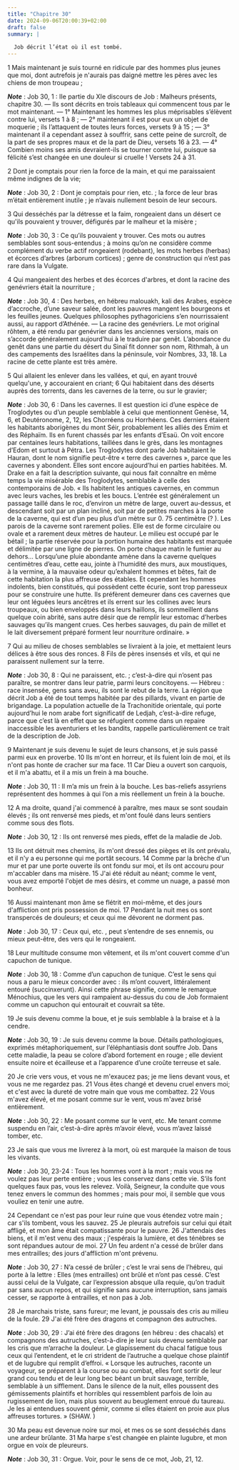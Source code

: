 ```yaml
---
title: "Chapitre 30"
date: 2024-09-06T20:00:39+02:00
draft: false
summary: |
  
  Job décrit l’état où il est tombé.
---
```



1 Mais maintenant je suis tourné en ridicule par des hommes plus jeunes que moi, dont autrefois je n'aurais pas daigné mettre les pères avec les chiens de mon troupeau ;

***Note*** :  Job 30, 1 : IIe partie du XIe discours de Job : Malheurs présents, chapitre 30. ― Ils sont décrits en trois tableaux qui commencent tous par le mot maintenant. ― 1° Maintenant les hommes les plus méprisables s’élèvent contre lui, versets 1 à 8 ; ― 2° maintenant il est pour eux un objet de moquerie ; ils l’attaquent de toutes leurs forces, versets 9 à 15 ; ― 3° maintenant il a cependant assez à souffrir, sans cette peine de surcroît, de la part de ses propres maux et de la part de Dieu, versets 16 à 23. ― 4° Combien moins ses amis devraient-ils se tourner contre lui, puisque sa félicité s’est changée en une douleur si cruelle ! Versets 24 à 31.

2 Dont je comptais pour rien la force de la main, et qui me paraissaient même indignes de la vie;

***Note*** :  Job 30, 2 : Dont je comptais pour rien, etc. ; la force de leur bras m’était entièrement inutile ; je n’avais nullement besoin de leur secours.

3 Qui desséchés par la détresse et la faim, rongeaient dans un désert ce qu'ils pouvaient y trouver, défigurés par le malheur et la misère ;

***Note*** :  Job 30, 3 : Ce qu’ils pouvaient y trouver. Ces mots ou autres semblables sont sous-entendus ; à moins qu’on ne considère comme complément du verbe actif rongeaient (rodebant), les mots herbes (herbas) et écorces d’arbres (arborum cortices) ; genre de construction qui n’est pas rare dans la Vulgate.

4 Qui mangeaient des herbes et des écorces d'arbres, et dont la racine des genévriers était la nourriture ;

***Note*** :  Job 30, 4 : Des herbes, en hébreu malouakh, kali des Arabes, espèce d’accroche, d’une saveur salée, dont les pauvres mangent les bourgeons et les feuilles jeunes. Quelques philosophes pythagoriciens s’en nourrissaient aussi, au rapport d’Athénée. ― La racine des genévriers. Le mot original rôhtem, a été rendu par genévrier dans les anciennes versions, mais on s’accorde généralement aujourd’hui à le traduire par genêt. L’abondance du genêt dans une partie du désert du Sinaï fit donner son nom, Rithmah, à un des campements des Israélites dans la péninsule, voir Nombres, 33, 18. La racine de cette plante est très amère.

5 Qui allaient les enlever dans les vallées, et qui, en ayant trouvé quelqu'une, y accouraient en criant; 6 Qui habitaient dans des déserts auprès des torrents, dans les cavernes de la terre, ou sur le gravier;

***Note*** :  Job 30, 6 : Dans les cavernes. Il est question ici d’une espèce de Troglodytes ou d’un peuple semblable à celui que mentionnent Genèse, 14, 6, et Deutéronome, 2, 12, les Chorréens ou Horrhéens. Ces derniers étaient les habitants aborigènes du mont Séir, probablement les alliés des Emim et des Réphaïm. Ils en furent chassés par les enfants d’Esaü. On voit encore par centaines leurs habitations, taillées dans le grès, dans les montagnes d’Edom et surtout à Pétra. Les Troglodytes dont parle Job habitaient le Hauran, dont le nom signifie peut-être « terre des cavernes », parce que les cavernes y abondent. Elles sont encore aujourd’hui en parties habitées. M. Drake en a fait la description suivante, qui nous fait connaître en même temps la vie misérable des Troglodytes, semblable à celle des contemporains de Job. « Ils habitent les antiques cavernes, en commun avec leurs vaches, les brebis et les boucs. L’entrée est généralement un passage taillé dans le roc, d’environ un mètre de large, ouvert au-dessus, et
descendant soit par un plan incliné, soit par de petites marches à la porte de la caverne, qui est d’un peu plus d’un mètre sur 0. 75 centimètre (? ). Les parois de la caverne sont rarement polies. Elle est de forme circulaire ou ovale et a rarement deux mètres de hauteur. Le milieu est occupé par le bétail ; la partie réservée pour la portion humaine des habitants est marquée et délimitée par une ligne de pierres. On porte chaque matin le fumier au dehors… Lorsqu’une pluie abondante amène dans la caverne quelques centimètres d’eau, cette eau, jointe à l’humidité des murs, aux moustiques, à la vermine, à la mauvaise odeur qu’exhalent hommes et bêtes, fait de cette habitation la plus affreuse des étables. Et cependant les hommes indolents, bien constitués, qui possèdent cette écurie, sont trop paresseux pour se construire une hutte. Ils préfèrent demeurer dans ces cavernes que leur ont léguées leurs ancêtres et ils errent sur les collines avec leurs troupeaux, ou bien enveloppés dans leurs haillons, ils
sommeillent dans quelque coin abrité, sans autre désir que de remplir leur estomac d’herbes sauvages qu’ils mangent crues. Ces herbes sauvages, du pain de millet et le lait diversement préparé forment leur nourriture ordinaire. »

7 Qui au milieu de choses semblables se livraient à la joie, et mettaient leurs délices à être sous des ronces. 8 Fils de pères insensés et vils, et qui ne paraissent nullement sur la terre.

***Note*** :  Job 30, 8 : Qui ne paraissent, etc. ; c’est-à-dire qui n’osent pas paraître, se montrer dans leur patrie, parmi leurs concitoyens. ― Hébreu : race insensée, gens sans aveu, ils sont le rebut de la terre. La région que décrit Job a été de tout temps habitée par des pillards, vivant en partie de brigandage. La population actuelle de la Trachonitide orientale, qui porte aujourd’hui le nom arabe fort significatif de Ledjah, c’est-à-dire refuge, parce que c’est là en effet que se réfugient comme dans un repaire inaccessible les aventuriers et les bandits, rappelle particulièrement ce trait de la description de Job.


9 Maintenant je suis devenu le sujet de leurs chansons, et je suis passé parmi eux en proverbe. 10 Ils m'ont en horreur, et ils fuient loin de moi, et ils n'ont pas honte de cracher sur ma face. 11 Car Dieu a ouvert son carquois, et il m'a abattu, et il a mis un frein à ma bouche.

***Note*** :  Job 30, 11 : Il m’a mis un frein à la bouche. Les bas-reliefs assyriens représentent des hommes à qui l’on a mis réellement un frein à la bouche.

12 A ma droite, quand j'ai commencé à paraître, mes maux se sont soudain élevés ; ils ont renversé mes pieds, et m'ont foulé dans leurs sentiers comme sous des flots.

***Note*** :  Job 30, 12 : Ils ont renversé mes pieds, effet de la maladie de Job.

13 Ils ont détruit mes chemins, ils m'ont dressé des pièges et ils ont prévalu, et il n'y a eu personne qui me portât secours. 14 Comme par la brèche d'un mur et par une porte ouverte ils ont fondu sur moi, et ils ont accouru pour m'accabler dans ma misère. 15 J'ai été réduit au néant; comme le vent, vous avez emporté l'objet de mes désirs, et comme un nuage, a passé mon bonheur.


16 Aussi maintenant mon âme se flétrit en moi-même, et des jours d'affliction ont pris possession de moi. 17 Pendant la nuit mes os sont transpercés de douleurs; et ceux qui me dévorent ne dorment pas.

***Note*** :  Job 30, 17 : Ceux qui, etc. , peut s’entendre de ses ennemis, ou mieux peut-être, des vers qui le rongeaient.

18 Leur multitude consume mon vêtement, et ils m'ont couvert comme d'un capuchon de tunique.

***Note*** :  Job 30, 18 : Comme d’un capuchon de tunique. C’est le sens qui nous a paru le mieux concorder avec : ils m’ont couvert, littéralement entouré (succinxerunt). Ainsi cette phrase signifie, comme le remarque Ménochius, que les vers qui rampaient au-dessus du cou de Job formaient comme un capuchon qui entourait et couvrait sa tête.

19 Je suis devenu comme la boue, et je suis semblable à la braise et à la cendre.

***Note*** :  Job 30, 19 : Je suis devenu comme la boue. Détails pathologiques, exprimés métaphoriquement, sur l’éléphantiasis dont souffre Job. Dans cette maladie, la peau se colore d’abord fortement en rouge ; elle devient ensuite noire et écailleuse et a l’apparence d’une croûte terreuse et sale.

20 Je crie vers vous, et vous ne m'exaucez pas; je me liens devant vous, et vous ne me regardez pas. 21 Vous êtes changé et devenu cruel envers moi; et c'est avec la dureté de votre main que vous me combattez. 22 Vous m'avez élevé, et me posant comme sur le vent, vous m'avez brisé entièrement.

***Note*** :  Job 30, 22 : Me posant comme sur le vent, etc. Me tenant comme suspendu en l’air, c’est-à-dire après m’avoir élevé, vous m’avez laissé tomber, etc.

23 Je sais que vous me livrerez à la mort, où est marquée la maison de tous les vivants.

***Note*** :  Job 30, 23-24 : Tous les hommes vont à la mort ; mais vous ne voulez pas leur perte entière ; vous les conservez dans cette vie. S’ils font quelques faux pas, vous les relevez. Voilà, Seigneur, la conduite que vous tenez envers le commun des hommes ; mais pour moi, il semble que vous vouliez en tenir une autre.


24 Cependant ce n'est pas pour leur ruine que vous étendez votre main ; car s'ils tombent, vous les sauvez. 25 Je pleurais autrefois sur celui qui était affligé, et mon âme était compatissante pour le pauvre. 26 J'attendais des biens, et il m'est venu des maux ; j'espérais la lumière, et des ténèbres se sont répandues autour de moi. 27 Un feu ardent n'a cessé de brûler dans mes entrailles; des jours d'affliction m'ont prévenu.

***Note*** :  Job 30, 27 : N’a cessé de brûler ; c’est le vrai sens de l’hébreu, qui porte à la lettre : Elles (mes entrailles) ont brûlé et n’ont pas cessé. C’est aussi celui de la Vulgate, car l’expression absque ulla requie, qu’on traduit par sans aucun repos, et qui signifie sans aucune interruption, sans jamais cesser, se rapporte à entrailles, et non pas à Job.

28 Je marchais triste, sans fureur; me levant, je poussais des cris au milieu de la foule. 29 J'ai été frère des dragons et compagnon des autruches.

***Note*** :  Job 30, 29 : J’ai été frère des dragons (en hébreu : des chacals) et compagnons des autruches, c’est-à-dire je leur suis devenu semblable par les cris que m’arrache la douleur. Le glapissement du chacal fatigue tous ceux qui l’entendent, et le cri strident de l’autruche a quelque chose plaintif et de lugubre qui remplit d’effroi. « Lorsque les autruches, raconte un voyageur, se préparent à la course ou au combat, elles font sortir de leur grand cou tendu et de leur long bec béant un bruit sauvage, terrible, semblable à un sifflement. Dans le silence de la nuit, elles poussent des gémissements plaintifs et horribles qui ressemblent parfois de loin au rugissement de lion, mais plus souvent au beuglement enroué du taureau. Je les ai entendues souvent gémir, comme si elles étaient en proie aux plus affreuses tortures. » (SHAW. )

30 Ma peau est devenue noire sur moi, et mes os se sont desséchés dans une ardeur brûlante. 31 Ma harpe s'est changée en plainte lugubre, et mon orgue en voix de pleureurs.

***Note*** :  Job 30, 31 : Orgue. Voir, pour le sens de ce mot, Job, 21, 12.

